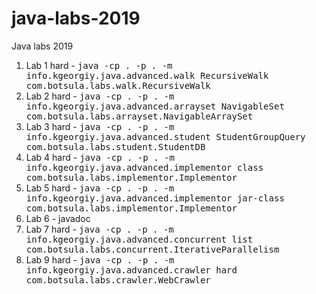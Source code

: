 # java-labs-2019
Java labs 2019

1. Lab 1 hard - <tt>java -cp . -p . -m info.kgeorgiy.java.advanced.walk RecursiveWalk com.botsula.labs.walk.RecursiveWalk</tt>
2. Lab 2 hard - <tt>java -cp . -p . -m info.kgeorgiy.java.advanced.arrayset NavigableSet com.botsula.labs.arrayset.NavigableArraySet</tt>
3. Lab 3 hard - <tt>java -cp . -p . -m info.kgeorgiy.java.advanced.student StudentGroupQuery com.botsula.labs.student.StudentDB</tt>
4. Lab 4 hard - <tt>java -cp . -p . -m info.kgeorgiy.java.advanced.implementor class com.botsula.labs.implementor.Implementor</tt>
5. Lab 5 hard - <tt>java -cp . -p . -m info.kgeorgiy.java.advanced.implementor jar-class com.botsula.labs.implementor.Implementor</tt>
6. Lab 6 - javadoc
7. Lab 7 hard - <tt>java -cp . -p . -m info.kgeorgiy.java.advanced.concurrent list com.botsula.labs.concurrent.IterativeParallelism</tt>
8. Lab 9 hard - <tt>java -cp . -p . -m info.kgeorgiy.java.advanced.crawler hard com.botsula.labs.crawler.WebCrawler</tt>
